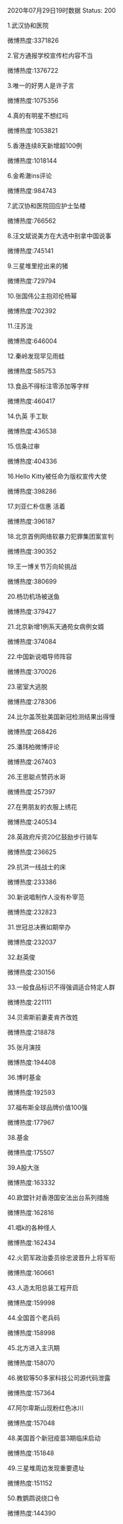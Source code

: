 2020年07月29日19时数据
Status: 200

1.武汉协和医院

微博热度:3371826

2.官方通报学校宣传栏内容不当

微博热度:1376722

3.唯一的好男人是许子言

微博热度:1075356

4.真的有明星不想红吗

微博热度:1053821

5.香港连续8天新增超100例

微博热度:1018144

6.金希澈ins评论

微博热度:984743

7.武汉协和医院回应护士坠楼

微博热度:766562

8.汪文斌说美方在大选中别拿中国说事

微博热度:745141

9.三星堆里挖出来的猪

微博热度:729794

10.张国伟公主抱邓伦杨幂

微博热度:702392

11.汪苏泷

微博热度:646004

12.秦岭发现罕见雨蛙

微博热度:585753

13.食品不得标注零添加等字样

微博热度:460417

14.仇英 手工耿

微博热度:436538

15.信条过审

微博热度:404336

16.Hello Kitty被任命为版权宣传大使

微博热度:398286

17.刘亚仁朴信惠 活着

微博热度:396187

18.北京首例网络软暴力犯罪集团案宣判

微博热度:390352

19.王一博关节万向轮挑战

微博热度:380699

20.杨玏机场被送鱼

微博热度:379427

21.北京新增1例系天通苑女病例女婿

微博热度:374084

22.中国新说唱导师阵容

微博热度:370026

23.密室大逃脱

微博热度:278306

24.比尔盖茨批美国新冠检测结果出得慢

微博热度:268426

25.潘玮柏微博评论

微博热度:267403

26.王思聪点赞药水哥

微博热度:257397

27.在男朋友的衣服上绣花

微博热度:240534

28.英政府斥资20亿鼓励步行骑车

微博热度:236625

29.抗洪一线战士的床

微博热度:233386

30.新说唱制作人没有朴宰范

微博热度:232823

31.世冠总决赛如期举办

微博热度:232037

32.赵英俊

微博热度:230156

33.一般食品标识不得强调适合特定人群

微博热度:221111

34.贝索斯前妻麦肯齐改姓

微博热度:218878

35.张月演技

微博热度:194408

36.博时基金

微博热度:192593

37.福布斯全球品牌价值100强

微博热度:177967

38.基金

微博热度:175507

39.A股大涨

微博热度:163332

40.欧盟针对香港国安法出台系列措施

微博热度:162816

41.唱k的各种怪人

微博热度:162434

42.火箭军政治委员徐忠波晋升上将军衔

微博热度:160661

43.人造太阳总装工程开启

微博热度:159998

44.全国首个老兵码

微博热度:158998

45.北方进入主汛期

微博热度:158070

46.微软等50多家科技公司源代码泄露

微博热度:157364

47.阿尔卑斯山现粉红色冰川

微博热度:157048

48.美国首个新冠疫苗3期临床启动

微博热度:151848

49.三星堆周边发现重要遗址

微博热度:151152

50.教鹦鹉说绕口令

微博热度:144390

